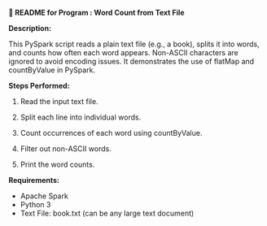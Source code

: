 **📘 README for Program : Word Count from Text File**



**Description:**

This PySpark script reads a plain text file (e.g., a book), splits it into words, and counts how often each word appears. Non-ASCII characters are ignored to avoid encoding issues. It demonstrates the use of flatMap and countByValue in PySpark.



**Steps Performed:**



1. Read the input text file.
   
2. Split each line into individual words.
   
3. Count occurrences of each word using countByValue.
   
4. Filter out non-ASCII words.
   
5. Print the word counts.



**Requirements:**



* Apache Spark
* Python 3
* Text File: book.txt (can be any large text document)

